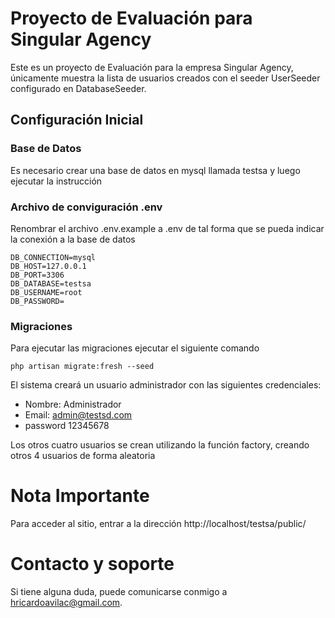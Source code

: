 # Proyecto de Evaluación para Singular Agency

Este es un proyecto de Evaluación para la empresa Singular Agency, únicamente muestra la lista de usuarios creados con el seeder UserSeeder configurado en DatabaseSeeder.

## Configuración Inicial

### Base de Datos
Es necesario crear una base de datos en mysql llamada testsa y luego ejecutar la instrucción

### Archivo de conviguración .env

Renombrar el archivo .env.example a .env de tal forma que se pueda indicar la conexión a la base de datos

```
DB_CONNECTION=mysql
DB_HOST=127.0.0.1
DB_PORT=3306
DB_DATABASE=testsa
DB_USERNAME=root
DB_PASSWORD=
```

### Migraciones

Para ejecutar las migraciones ejecutar el siguiente comando

```
php artisan migrate:fresh --seed
```

El sistema creará un usuario administrador con las siguientes credenciales:
* Nombre:   Administrador
* Email:    admin@testsd.com
* password  12345678

Los otros cuatro usuarios se crean utilizando la función factory, creando otros 4 usuarios de forma aleatoria

# Nota Importante
Para acceder al sitio, entrar a la dirección http://localhost/testsa/public/


# Contacto y soporte
Si tiene alguna duda, puede comunicarse conmigo a hricardoavilac@gmail.com.
